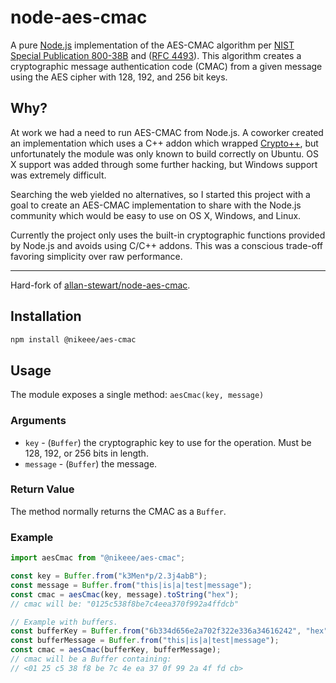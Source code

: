# node-aes-cmac

A pure [Node.js](http://nodejs.org/) implementation of the AES-CMAC algorithm
per [NIST Special Publication 800-38B](http://csrc.nist.gov/publications/nistpubs/800-38B/SP_800-38B.pdf)
and ([RFC 4493](http://tools.ietf.org/html/rfc4493)).
This algorithm creates a cryptographic message authentication code (CMAC)
from a given message using the AES cipher with 128, 192, and 256 bit keys.


## Why?
At work we had a need to run AES-CMAC from Node.js.
A coworker created an implementation which uses a C++ addon which wrapped [Crypto++](http://www.cryptopp.com/),
but unfortunately the module was only known to build correctly on Ubuntu.
OS X support was added through some further hacking, but Windows support was extremely difficult.

Searching the web yielded no alternatives, so I started this project with a goal to
create an AES-CMAC implementation to share with the Node.js community which would be easy to use on
OS X, Windows, and Linux.

Currently the project only uses the built-in cryptographic functions provided by Node.js and avoids using C/C++ addons.
This was a conscious trade-off favoring simplicity over raw performance.

---

Hard-fork of [allan-stewart/node-aes-cmac](https://github.com/allan-stewart/node-aes-cmac).

## Installation
```sh
npm install @nikeee/aes-cmac
```

## Usage
The module exposes a single method: `aesCmac(key, message)`

### Arguments
* `key` - (`Buffer`) the cryptographic key to use for the operation.
    Must be 128, 192, or 256 bits in length.
* `message` - (`Buffer`) the message.

### Return Value
The method normally returns the CMAC as a `Buffer`.

### Example
```js
import aesCmac from "@nikeee/aes-cmac";

const key = Buffer.from("k3Men*p/2.3j4abB");
const message = Buffer.from("this|is|a|test|message");
const cmac = aesCmac(key, message).toString("hex");
// cmac will be: "0125c538f8be7c4eea370f992a4ffdcb"

// Example with buffers.
const bufferKey = Buffer.from("6b334d656e2a702f322e336a34616242", "hex");
const bufferMessage = Buffer.from("this|is|a|test|message");
const cmac = aesCmac(bufferKey, bufferMessage);
// cmac will be a Buffer containing:
// <01 25 c5 38 f8 be 7c 4e ea 37 0f 99 2a 4f fd cb>
```
